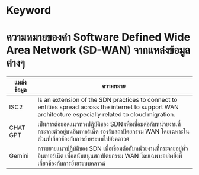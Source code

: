 # Keyword

# ความหมายของคำ Software Defined Wide Area Network (SD-WAN) จากแหล่งข้อมูลต่างๆ

| แหล่งข้อมูล | ความหมาย |
| ----------- | -------- |
| ISC2        | Is an extension of the SDN practices to connect to entities spread across the internet to support WAN architecture especially related to cloud migration. |
| CHAT GPT    | เป็นการต่อยอดแนวทางปฏิบัติของ SDN เพื่อเชื่อมต่อกับหน่วยงานที่กระจายตัวอยู่บนอินเทอร์เน็ต รองรับสถาปัตยกรรม WAN โดยเฉพาะในส่วนที่เกี่ยวข้องกับการย้ายระบบไปยังคลาวด์ |
| Gemini      | การขยายแนวปฏิบัติของ SDN เพื่อเชื่อมต่อกับหน่วยงานที่กระจายอยู่ทั่วอินเทอร์เน็ต เพื่อสนับสนุนสถาปัตยกรรม WAN โดยเฉพาะอย่างยิ่งที่เกี่ยวข้องกับการย้ายระบบคลาวด์ |
